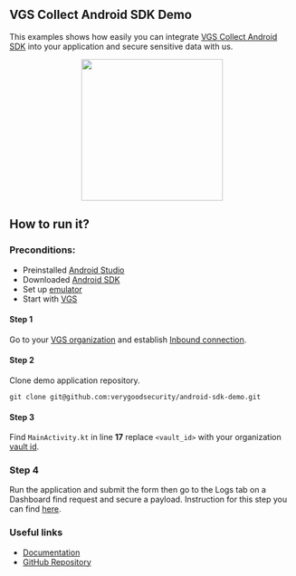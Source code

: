 ## VGS Collect Android SDK Demo

This examples shows how easily you can integrate <a href="https://github.com/verygoodsecurity/vgs-collect-android">VGS Collect Android SDK</a> 
into your application and secure sensitive data with us.

<p align="center">
    <img src="./android-sdk-demo.gif" width="250">
</p>

## How to run it?

### Preconditions:

- Preinstalled <a href="https://developer.android.com/studio" target="_blank">Android Studio</a>
- Downloaded <a href="https://developer.android.com/studio" target="_blank">Android SDK</a>
- Set up <a href="https://developer.android.com/studio/run/emulator" target="_blank">emulator</a>
- Start with <a href="https://www.verygoodsecurity.com/">VGS</a>


#### Step 1

Go to your <a href="https://dashboard.verygoodsecurity.com/" target="_blank">VGS organization</a> and establish <a href="https://www.verygoodsecurity.com/docs/getting-started/quick-integration#securing-inbound-connection" target="_blank">Inbound connection</a>. 

#### Step 2

Clone demo application repository.

``git clone git@github.com:verygoodsecurity/android-sdk-demo.git``

#### Step 3

Find ``MainActivity.kt`` in line **17** replace ``<vault_id>`` with your organization
 <a href="https://www.verygoodsecurity.com/docs/terminology/nomenclature#vault" target="_blank">vault id</a>. 
 
### Step 4

Run the application and submit the form then 
go to the Logs tab on a Dashboard find request and secure a payload. 
Instruction for this step you can find <a href="https://www.verygoodsecurity.com/docs/getting-started/quick-integration#securing-inbound-connection" target="_blank">here</a>.

### Useful links

- <a href="https://www.verygoodsecurity.com/docs/vgs-collect/android-sdk" target="_blank">Documentation</a> 
- <a href="https://github.com/verygoodsecurity/vgs-collect-android" target="_blank">GitHub Repository</a>

